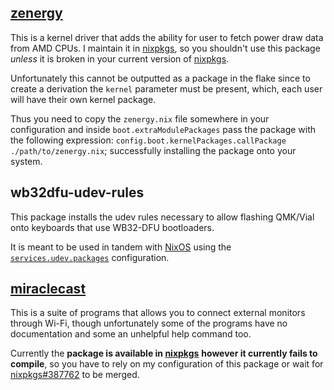 ## [zenergy](https://github.com/BoukeHaarsma23/zenergy/)

This is a kernel driver that adds the ability for user to fetch power draw data from AMD CPUs. I maintain it in
[nixpkgs], so you shouldn't use this package _unless_ it is broken in your current
version of [nixpkgs].

Unfortunately this cannot be outputted as a package in the flake since to create a derivation the `kernel` parameter
must be present, which, each user will have their own kernel package.

Thus you need to copy the `zenergy.nix` file somewhere in your configuration and inside `boot.extraModulePackages` pass
the package with the following expression: `config.boot.kernelPackages.callPackage ./path/to/zenergy.nix`; successfully
installing the package onto your system.

## wb32dfu-udev-rules

This package installs the udev rules necessary to allow flashing QMK/Vial onto keyboards that use WB32-DFU bootloaders.

It is meant to be used in tandem with [NixOS] using the
[`services.udev.packages`](https://search.nixos.org/options?query=services.udev.packages) configuration.

## [miraclecast](https://github.com/albfan/miraclecast/)

This is a suite of programs that allows you to connect external monitors through Wi-Fi, though unfortunately some of the
programs have no documentation and some an unhelpful help command too.

Currently the **package is available in [nixpkgs]** __however it currently fails to compile__, so you have to rely on my
configuration of this package or wait for [nixpkgs#387762](https://github.com/NixOS/nixpkgs/pull/387762) to be merged.


<!-- REFERENCES -->
[nixpkgs]: https://github.com/NixOS/nixpkgs/
[nixos]: https://nixos.org

